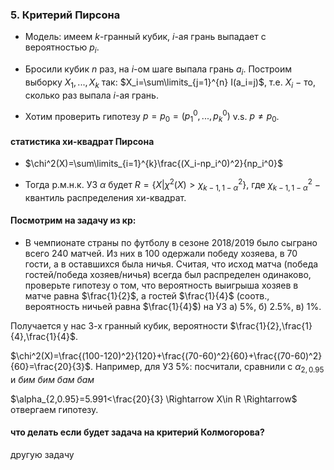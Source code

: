 ### 5. Критерий Пирсона

- Модель: имеем $k$-гранный кубик, $i$-ая грань выпадает с вероятностью $p_i$.

- Бросили кубик $n$ раз, на $i$-ом шаге выпала грань $a_i$.
Построим выборку $X_1,...,X_k$ так: $X_i=\sum\limits_{j=1}^{n} I(a_i=j)$,
т.е. $X_i$ $-$ то, сколько раз выпала $i$-ая грань.

- Хотим проверить гипотезу $p=p_0=(p_1^0,...,p_k^0)$ v.s. $p\neq p_0$.

#### статистика хи-квадрат Пирсона
- $\chi^2(X)=\sum\limits_{i=1}^{k}\frac{(X_i-np_i^0)^2}{np_i^0}$

- Тогда р.м.н.к. УЗ $\alpha$ будет $R=\{X|\chi^2(X)>\chi^2_{k-1,1-\alpha}\}$,
где $\chi^2_{k-1,1-\alpha}$ $-$ квантиль распределения хи-квадрат.

#### Посмотрим на задачу из кр:

- В чемпионате страны по футболу в сезоне 2018/2019 было сыграно всего 240 матчей. Из них в 100 одержали победу хозяева, в 70 гости, а в оставшихся была ничья. Считая, что исход матча (победа гостей/победа хозяев/ничья) всегда был распределен одинаково, проверьте гипотезу о том, что вероятность выигрыша хозяев в матче равна $\frac{1}{2}$, а гостей $\frac{1}{4}$ (соотв., вероятность ничьей равна $\frac{1}{4}$) на УЗ а) 5%, б) 2.5%, в) 1%.

Получается у нас 3-х гранный кубик, вероятности $\frac{1}{2},\frac{1}{4},\frac{1}{4}$.

$\chi^2(X)=\frac{(100-120)^2}{120}+\frac{(70-60)^2}{60}+\frac{(70-60)^2}{60}=\frac{20}{3}$.
Например, для УЗ 5%: посчитали, сравнили с $\alpha_{2,0.95}$ и *бим бим бам бам*

$\alpha_{2,0.95}=5.991<\frac{20}{3} \Rightarrow X\in R \Rightarrow$ отвергаем гипотезу.

#### что делать если будет задача на критерий Колмогорова?

другую задачу
